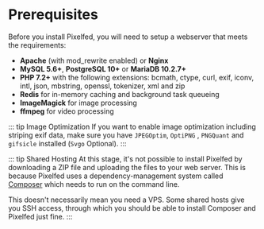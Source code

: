 # Prerequisites

Before you install Pixelfed, you will need to setup a webserver that meets the requirements:

- **Apache** (with mod_rewrite enabled) or **Nginx**
- **MySQL 5.6+**, **PostgreSQL 10+** or **MariaDB 10.2.7+**
- **PHP 7.2+** with the following extensions: bcmath, ctype, curl, exif, iconv, intl, json, mbstring, openssl, tokenizer, xml and zip
- **Redis** for in-memory caching and background task queueing
- **ImageMagick** for image processing
- **ffmpeg** for video processing

::: tip Image Optimization
If you want to enable image optimization including striping exif data, make sure you have ```JPEGOptim```, ```OptiPNG``` , ```PNGQuant``` and ```gifsicle``` installed (```Svgo``` Optional).
:::

::: tip Shared Hosting
At this stage, it's not possible to install Pixelfed by downloading a ZIP file and uploading the files to your web server. This is because Pixelfed uses a dependency-management system called [Composer](https://getcomposer.org) which needs to run on the command line.

This doesn't necessarily mean you need a VPS. Some shared hosts give you SSH access, through which you should be able to install Composer and Pixelfed just fine.
:::
